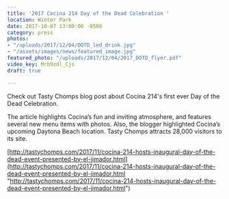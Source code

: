 ```yaml
---
title: '2017 Cocina 214 Day of the Dead Celebration '
location: Winter Park
date: 2017-10-07 13:00:00 -0500
category: press
photos:
- "/uploads/2017/12/04/DOTD_led_drink.jpg"
- "/assets/images/news/featured_image.jpg"
featured_photo: "/uploads/2017/12/04/2017_DOTD_flyer.pdf"
video_key: Mrb9zdl_Cjs
draft: true

---
```

Check out Tasty Chomps blog post about Cocina 214's first ever Day of the Dead Celebration. 

The article highlights Cocina’s fun and inviting atmosphere, and features several new menu items with photos. Also, the blogger highlighted Cocina’s upcoming Daytona Beach location. Tasty Chomps attracts 28,000 visitors to its site.

 

[http://tastychomps.com/2017/11/cocina-214-hosts-inaugural-day-of-the-dead-event-presented-by-el-jimador.html](http://tastychomps.com/2017/11/cocina-214-hosts-inaugural-day-of-the-dead-event-presented-by-el-jimador.html "http://tastychomps.com/2017/11/cocina-214-hosts-inaugural-day-of-the-dead-event-presented-by-el-jimador.html")